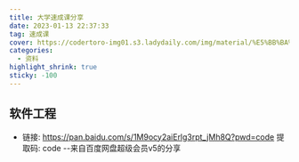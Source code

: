 ```yaml
---
title: 大学速成课分享
date: 2023-01-13 22:37:33
tag: 速成课
cover: https://codertoro-img01.s3.ladydaily.com/img/material/%E5%BB%BA%E7%AB%8B%E4%B8%AA%E4%BA%BA%E5%8D%9A%E5%AE%A2%E7%9A%84%E5%9F%BA%E6%9C%AC%E6%B5%81%E7%A8%8B.jpg
categories:
  - 资料
highlight_shrink: true
sticky: -100
---
```


## 软件工程
- 链接: https://pan.baidu.com/s/1M9ocy2aiErlg3rpt_jMh8Q?pwd=code 提取码: code --来自百度网盘超级会员v5的分享



